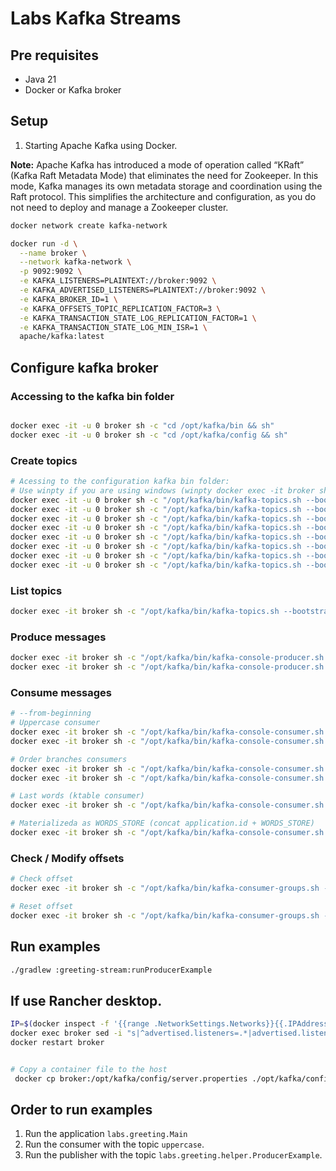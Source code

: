 # Labs Kafka Streams

## Pre requisites

- Java 21
- Docker or Kafka broker

## Setup

1. Starting Apache Kafka using Docker.

**Note:** Apache Kafka has introduced a mode of operation called “KRaft” (Kafka Raft Metadata Mode) that eliminates the need for Zookeeper. In this mode, Kafka manages its own metadata storage and coordination using the Raft protocol. This simplifies the architecture and configuration, as you do not need to deploy and manage a Zookeeper cluster.

```bash
docker network create kafka-network

docker run -d \
  --name broker \
  --network kafka-network \
  -p 9092:9092 \
  -e KAFKA_LISTENERS=PLAINTEXT://broker:9092 \
  -e KAFKA_ADVERTISED_LISTENERS=PLAINTEXT://broker:9092 \
  -e KAFKA_BROKER_ID=1 \
  -e KAFKA_OFFSETS_TOPIC_REPLICATION_FACTOR=3 \
  -e KAFKA_TRANSACTION_STATE_LOG_REPLICATION_FACTOR=1 \
  -e KAFKA_TRANSACTION_STATE_LOG_MIN_ISR=1 \
  apache/kafka:latest
```

## Configure kafka broker

### Accessing to the kafka bin folder
```bash

docker exec -it -u 0 broker sh -c "cd /opt/kafka/bin && sh"
docker exec -it -u 0 broker sh -c "cd /opt/kafka/config && sh"
```

### Create topics
```bash
# Acessing to the configuration kafka bin folder:
# Use winpty if you are using windows (winpty docker exec -it broker sh)
docker exec -it -u 0 broker sh -c "/opt/kafka/bin/kafka-topics.sh --bootstrap-server localhost:9092 --create --topic greetings"
docker exec -it -u 0 broker sh -c "/opt/kafka/bin/kafka-topics.sh --bootstrap-server localhost:9092 --create --topic greetings_spanish"
docker exec -it -u 0 broker sh -c "/opt/kafka/bin/kafka-topics.sh --bootstrap-server localhost:9092 --create --topic uppercase"
docker exec -it -u 0 broker sh -c "/opt/kafka/bin/kafka-topics.sh --bootstrap-server localhost:9092 --create --topic order"
docker exec -it -u 0 broker sh -c "/opt/kafka/bin/kafka-topics.sh --bootstrap-server localhost:9092 --create --topic revenue"
docker exec -it -u 0 broker sh -c "/opt/kafka/bin/kafka-topics.sh --bootstrap-server localhost:9092 --create --topic stock"
docker exec -it -u 0 broker sh -c "/opt/kafka/bin/kafka-topics.sh --bootstrap-server localhost:9092 --create --topic words"
docker exec -it -u 0 broker sh -c "/opt/kafka/bin/kafka-topics.sh --bootstrap-server localhost:9092 --create --topic last_words"
```

### List topics
```bash
docker exec -it broker sh -c "/opt/kafka/bin/kafka-topics.sh --bootstrap-server localhost:9092 --list"
``` 

### Produce messages

```bash
docker exec -it broker sh -c "/opt/kafka/bin/kafka-console-producer.sh --broker-list localhost:9092 --topic greetings --property parse.key=true --property key.separator=:"
docker exec -it broker sh -c "/opt/kafka/bin/kafka-console-producer.sh --broker-list localhost:9092 --topic greetings_spanish --property parse.key=true --property key.separator=:"
```

### Consume messages
```bash
# --from-beginning
# Uppercase consumer
docker exec -it broker sh -c "/opt/kafka/bin/kafka-console-consumer.sh --bootstrap-server localhost:9092 --topic greetings_spanish"
docker exec -it broker sh -c "/opt/kafka/bin/kafka-console-consumer.sh --bootstrap-server localhost:9092 --topic uppercase"

# Order branches consumers
docker exec -it broker sh -c "/opt/kafka/bin/kafka-console-consumer.sh --bootstrap-server localhost:9092 --topic revenue"
docker exec -it broker sh -c "/opt/kafka/bin/kafka-console-consumer.sh --bootstrap-server localhost:9092 --topic stock"

# Last words (ktable consumer)
docker exec -it broker sh -c "/opt/kafka/bin/kafka-console-consumer.sh --bootstrap-server localhost:9092 --topic last_words"

# Materializeda as WORDS_STORE (concat application.id + WORDS_STORE)
docker exec -it broker sh -c "/opt/kafka/bin/kafka-console-consumer.sh --bootstrap-server localhost:9092 --from-beginning --topic greeting-app-words-store-changelog"
```

### Check / Modify offsets
```bash
# Check offset
docker exec -it broker sh -c "/opt/kafka/bin/kafka-consumer-groups.sh --bootstrap-server localhost:9092 --group greeting-app --describe"

# Reset offset
docker exec -it broker sh -c "/opt/kafka/bin/kafka-consumer-groups.sh --bootstrap-server localhost:9092 --group <consumer-group> --topic <topic> --reset-offsets --to-offset <offset> --execute"
```

## Run examples
```bash
./gradlew :greeting-stream:runProducerExample
```

## If use Rancher desktop.

```bash
IP=$(docker inspect -f '{{range .NetworkSettings.Networks}}{{.IPAddress}}{{end}}' broker)
docker exec broker sed -i "s|^advertised.listeners=.*|advertised.listeners=PLAINTEXT://$IP:9092|" /opt/kafka/config/server.properties
docker restart broker


# Copy a container file to the host
 docker cp broker:/opt/kafka/config/server.properties ./opt/kafka/config/server.properties
```

## Order to run examples

1. Run the application `labs.greeting.Main`
2. Run the consumer with the topic  `uppercase`.
3. Run the publisher with the topic `labs.greeting.helper.ProducerExample`. 